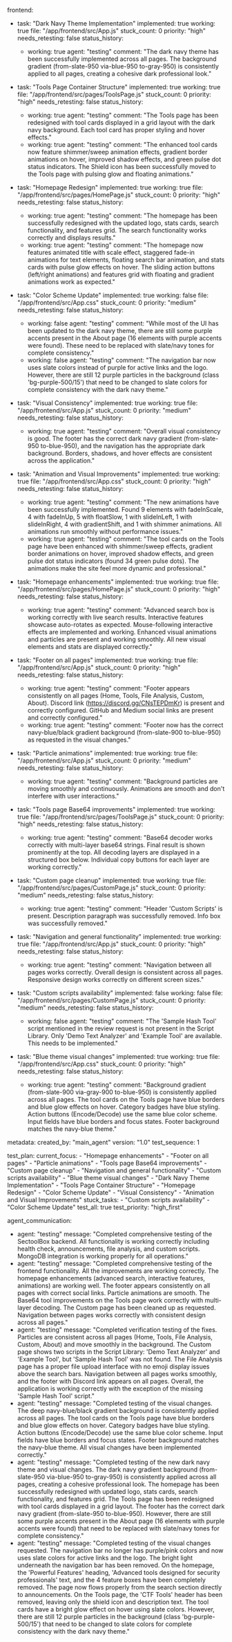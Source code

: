 frontend:
  - task: "Dark Navy Theme Implementation"
    implemented: true
    working: true
    file: "/app/frontend/src/App.js"
    stuck_count: 0
    priority: "high"
    needs_retesting: false
    status_history:
      - working: true
        agent: "testing"
        comment: "The dark navy theme has been successfully implemented across all pages. The background gradient (from-slate-950 via-blue-950 to-gray-950) is consistently applied to all pages, creating a cohesive dark professional look."

  - task: "Tools Page Container Structure"
    implemented: true
    working: true
    file: "/app/frontend/src/pages/ToolsPage.js"
    stuck_count: 0
    priority: "high"
    needs_retesting: false
    status_history:
      - working: true
        agent: "testing"
        comment: "The Tools page has been redesigned with tool cards displayed in a grid layout with the dark navy background. Each tool card has proper styling and hover effects."
      - working: true
        agent: "testing"
        comment: "The enhanced tool cards now feature shimmer/sweep animation effects, gradient border animations on hover, improved shadow effects, and green pulse dot status indicators. The Shield icon has been successfully moved to the Tools page with pulsing glow and floating animations."

  - task: "Homepage Redesign"
    implemented: true
    working: true
    file: "/app/frontend/src/pages/HomePage.js"
    stuck_count: 0
    priority: "high"
    needs_retesting: false
    status_history:
      - working: true
        agent: "testing"
        comment: "The homepage has been successfully redesigned with the updated logo, stats cards, search functionality, and features grid. The search functionality works correctly and displays results."
      - working: true
        agent: "testing"
        comment: "The homepage now features animated title with scale effect, staggered fade-in animations for text elements, floating search bar animation, and stats cards with pulse glow effects on hover. The sliding action buttons (left/right animations) and features grid with floating and gradient animations work as expected."

  - task: "Color Scheme Update"
    implemented: true
    working: false
    file: "/app/frontend/src/App.css"
    stuck_count: 0
    priority: "medium"
    needs_retesting: false
    status_history:
      - working: false
        agent: "testing"
        comment: "While most of the UI has been updated to the dark navy theme, there are still some purple accents present in the About page (16 elements with purple accents were found). These need to be replaced with slate/navy tones for complete consistency."
      - working: false
        agent: "testing"
        comment: "The navigation bar now uses slate colors instead of purple for active links and the logo. However, there are still 12 purple particles in the background (class 'bg-purple-500/15') that need to be changed to slate colors for complete consistency with the dark navy theme."

  - task: "Visual Consistency"
    implemented: true
    working: true
    file: "/app/frontend/src/App.js"
    stuck_count: 0
    priority: "medium"
    needs_retesting: false
    status_history:
      - working: true
        agent: "testing"
        comment: "Overall visual consistency is good. The footer has the correct dark navy gradient (from-slate-950 to-blue-950), and the navigation has the appropriate dark background. Borders, shadows, and hover effects are consistent across the application."
  
  - task: "Animation and Visual Improvements"
    implemented: true
    working: true
    file: "/app/frontend/src/App.css"
    stuck_count: 0
    priority: "high"
    needs_retesting: false
    status_history:
      - working: true
        agent: "testing"
        comment: "The new animations have been successfully implemented. Found 9 elements with fadeInScale, 4 with fadeInUp, 5 with floatSlow, 1 with slideInLeft, 1 with slideInRight, 4 with gradientShift, and 1 with shimmer animations. All animations run smoothly without performance issues."
      - working: true
        agent: "testing"
        comment: "The tool cards on the Tools page have been enhanced with shimmer/sweep effects, gradient border animations on hover, improved shadow effects, and green pulse dot status indicators (found 34 green pulse dots). The animations make the site feel more dynamic and professional."
  
  - task: "Homepage enhancements"
    implemented: true
    working: true
    file: "/app/frontend/src/pages/HomePage.js"
    stuck_count: 0
    priority: "high"
    needs_retesting: false
    status_history:
      - working: true
        agent: "testing"
        comment: "Advanced search box is working correctly with live search results. Interactive features showcase auto-rotates as expected. Mouse-following interactive effects are implemented and working. Enhanced visual animations and particles are present and working smoothly. All new visual elements and stats are displayed correctly."

  - task: "Footer on all pages"
    implemented: true
    working: true
    file: "/app/frontend/src/App.js"
    stuck_count: 0
    priority: "high"
    needs_retesting: false
    status_history:
      - working: true
        agent: "testing"
        comment: "Footer appears consistently on all pages (Home, Tools, File Analysis, Custom, About). Discord link (https://discord.gg/CNsTEPDmKr) is present and correctly configured. GitHub and Medium social links are present and correctly configured."
      - working: true
        agent: "testing"
        comment: "Footer now has the correct navy-blue/black gradient background (from-slate-900 to-blue-950) as requested in the visual changes."

  - task: "Particle animations"
    implemented: true
    working: true
    file: "/app/frontend/src/App.js"
    stuck_count: 0
    priority: "medium"
    needs_retesting: false
    status_history:
      - working: true
        agent: "testing"
        comment: "Background particles are moving smoothly and continuously. Animations are smooth and don't interfere with user interactions."

  - task: "Tools page Base64 improvements"
    implemented: true
    working: true
    file: "/app/frontend/src/pages/ToolsPage.js"
    stuck_count: 0
    priority: "high"
    needs_retesting: false
    status_history:
      - working: true
        agent: "testing"
        comment: "Base64 decoder works correctly with multi-layer base64 strings. Final result is shown prominently at the top. All decoding layers are displayed in a structured box below. Individual copy buttons for each layer are working correctly."

  - task: "Custom page cleanup"
    implemented: true
    working: true
    file: "/app/frontend/src/pages/CustomPage.js"
    stuck_count: 0
    priority: "medium"
    needs_retesting: false
    status_history:
      - working: true
        agent: "testing"
        comment: "Header 'Custom Scripts' is present. Description paragraph was successfully removed. Info box was successfully removed."

  - task: "Navigation and general functionality"
    implemented: true
    working: true
    file: "/app/frontend/src/App.js"
    stuck_count: 0
    priority: "high"
    needs_retesting: false
    status_history:
      - working: true
        agent: "testing"
        comment: "Navigation between all pages works correctly. Overall design is consistent across all pages. Responsive design works correctly on different screen sizes."

  - task: "Custom scripts availability"
    implemented: false
    working: false
    file: "/app/frontend/src/pages/CustomPage.js"
    stuck_count: 0
    priority: "medium"
    needs_retesting: false
    status_history:
      - working: false
        agent: "testing"
        comment: "The 'Sample Hash Tool' script mentioned in the review request is not present in the Script Library. Only 'Demo Text Analyzer' and 'Example Tool' are available. This needs to be implemented."

  - task: "Blue theme visual changes"
    implemented: true
    working: true
    file: "/app/frontend/src/App.css"
    stuck_count: 0
    priority: "high"
    needs_retesting: false
    status_history:
      - working: true
        agent: "testing"
        comment: "Background gradient (from-slate-900 via-gray-900 to-blue-950) is consistently applied across all pages. The tool cards on the Tools page have blue borders and blue glow effects on hover. Category badges have blue styling. Action buttons (Encode/Decode) use the same blue color scheme. Input fields have blue borders and focus states. Footer background matches the navy-blue theme."

metadata:
  created_by: "main_agent"
  version: "1.0"
  test_sequence: 1

test_plan:
  current_focus:
    - "Homepage enhancements"
    - "Footer on all pages"
    - "Particle animations"
    - "Tools page Base64 improvements"
    - "Custom page cleanup"
    - "Navigation and general functionality"
    - "Custom scripts availability"
    - "Blue theme visual changes"
    - "Dark Navy Theme Implementation"
    - "Tools Page Container Structure"
    - "Homepage Redesign"
    - "Color Scheme Update"
    - "Visual Consistency"
    - "Animation and Visual Improvements"
  stuck_tasks: 
    - "Custom scripts availability"
    - "Color Scheme Update"
  test_all: true
  test_priority: "high_first"

agent_communication:
  - agent: "testing"
    message: "Completed comprehensive testing of the SectoolBox backend. All functionality is working correctly including health check, announcements, file analysis, and custom scripts. MongoDB integration is working properly for all operations."
  - agent: "testing"
    message: "Completed comprehensive testing of the frontend functionality. All the improvements are working correctly. The homepage enhancements (advanced search, interactive features, animations) are working well. The footer appears consistently on all pages with correct social links. Particle animations are smooth. The Base64 tool improvements on the Tools page work correctly with multi-layer decoding. The Custom page has been cleaned up as requested. Navigation between pages works correctly with consistent design across all pages."
  - agent: "testing"
    message: "Completed verification testing of the fixes. Particles are consistent across all pages (Home, Tools, File Analysis, Custom, About) and move smoothly in the background. The Custom page shows two scripts in the Script Library: 'Demo Text Analyzer' and 'Example Tool', but 'Sample Hash Tool' was not found. The File Analysis page has a proper file upload interface with no emoji display issues above the search bars. Navigation between all pages works smoothly, and the footer with Discord link appears on all pages. Overall, the application is working correctly with the exception of the missing 'Sample Hash Tool' script."
  - agent: "testing"
    message: "Completed testing of the visual changes. The deep navy-blue/black gradient background is consistently applied across all pages. The tool cards on the Tools page have blue borders and blue glow effects on hover. Category badges have blue styling. Action buttons (Encode/Decode) use the same blue color scheme. Input fields have blue borders and focus states. Footer background matches the navy-blue theme. All visual changes have been implemented correctly."
  - agent: "testing"
    message: "Completed testing of the new dark navy theme and visual changes. The dark navy gradient background (from-slate-950 via-blue-950 to-gray-950) is consistently applied across all pages, creating a cohesive professional look. The homepage has been successfully redesigned with updated logo, stats cards, search functionality, and features grid. The Tools page has been redesigned with tool cards displayed in a grid layout. The footer has the correct dark navy gradient (from-slate-950 to-blue-950). However, there are still some purple accents present in the About page (16 elements with purple accents were found) that need to be replaced with slate/navy tones for complete consistency."
  - agent: "testing"
    message: "Completed testing of the visual changes requested. The navigation bar no longer has purple/pink colors and now uses slate colors for active links and the logo. The bright light underneath the navigation bar has been removed. On the homepage, the 'Powerful Features' heading, 'Advanced tools designed for security professionals' text, and the 4 feature boxes have been completely removed. The page now flows properly from the search section directly to announcements. On the Tools page, the 'CTF Tools' header has been removed, leaving only the shield icon and description text. The tool cards have a bright glow effect on hover using slate colors. However, there are still 12 purple particles in the background (class 'bg-purple-500/15') that need to be changed to slate colors for complete consistency with the dark navy theme."
